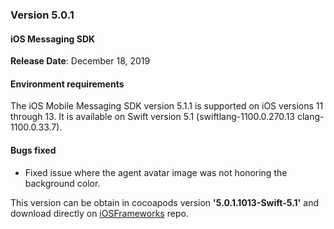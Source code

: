 ### Version 5.0.1
#### iOS Messaging SDK
**Release Date**: December 18, 2019 

#### Environment requirements

The iOS Mobile Messaging SDK version 5.1.1 is supported on iOS versions 11 through 13. It is available on Swift version 5.1 (swiftlang-1100.0.270.13 clang-1100.0.33.7).   

#### Bugs fixed

* Fixed issue where the agent avatar image was not honoring the background color.

This version can be obtain in cocoapods version **'5.0.1.1013-Swift-5.1'** and download directly on [iOSFrameworks](https://github.com/LivePersonInc/iOSFrameworks/tree/5.0.1.1013-Swift-5.1) repo.